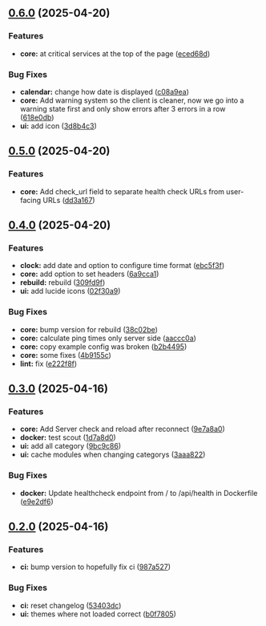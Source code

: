 ## [0.6.0](https://github.com/wuast94/linkus/compare/v0.5.0...v0.6.0) (2025-04-20)


### Features

* **core:** at critical services at the top of the page ([eced68d](https://github.com/wuast94/linkus/commit/eced68d68ca384cea53a6b6d578e37e99df8d05f))


### Bug Fixes

* **calendar:** change how date is displayed ([c08a9ea](https://github.com/wuast94/linkus/commit/c08a9ea6f41337ad621170922f1db213d79b25c5))
* **core:** Add warning system so the client is cleaner, now we go into a warning state first and only show errors after 3 errors in a row ([618e0db](https://github.com/wuast94/linkus/commit/618e0db04ea304c170ec6c00fe4f248f7bd33574))
* **ui:** add icon ([3d8b4c3](https://github.com/wuast94/linkus/commit/3d8b4c3313e4104c19e979cfd8139dff6b53e5b9))

## [0.5.0](https://github.com/wuast94/linkus/compare/v0.4.0...v0.5.0) (2025-04-20)


### Features

* **core:** Add check_url field to separate health check URLs from user-facing URLs ([dd3a167](https://github.com/wuast94/linkus/commit/dd3a167c8da2f897e404ffce2eec5074e0b168bb))

## [0.4.0](https://github.com/wuast94/linkus/compare/v0.3.0...v0.4.0) (2025-04-20)


### Features

* **clock:** add date and option to configure time format ([ebc5f3f](https://github.com/wuast94/linkus/commit/ebc5f3fd6817a979ee51123a7225162e09e4d479))
* **core:** add option to set headers ([6a9cca1](https://github.com/wuast94/linkus/commit/6a9cca1450c123b7630aba183bb8dc82b6506191))
* **rebuild:** rebuild ([309fd9f](https://github.com/wuast94/linkus/commit/309fd9f78fd10f542805f9c6ed6908afd7d141ec))
* **ui:** add lucide icons ([02f30a9](https://github.com/wuast94/linkus/commit/02f30a9747d10e4d4fd86a5cf486a26ae7836613))


### Bug Fixes

* **core:** bump version for rebuild ([38c02be](https://github.com/wuast94/linkus/commit/38c02bec03ebad74892f80e2e35d7b328fbbabf9))
* **core:** calculate ping times only server side ([aaccc0a](https://github.com/wuast94/linkus/commit/aaccc0aea7d49c4cb72f16a58ffd185e830a3193))
* **core:** copy example config was broken ([b2b4495](https://github.com/wuast94/linkus/commit/b2b4495e47d5f880c63917f4136d520ee7368e4a))
* **core:** some fixes ([4b9155c](https://github.com/wuast94/linkus/commit/4b9155c72de4b99d41b5a3e94c742762b83b7f01))
* **lint:** fix ([e222f8f](https://github.com/wuast94/linkus/commit/e222f8f16a1780f3c5117a8480ce7da41be1662a))

## [0.3.0](https://github.com/wuast94/linkus/compare/v0.2.0...v0.3.0) (2025-04-16)


### Features

* **core:** Add Server check and reload after reconnect ([9e7a8a0](https://github.com/wuast94/linkus/commit/9e7a8a0bb5978ad5267a674d678bc26c93410268))
* **docker:** test scout ([1d7a8d0](https://github.com/wuast94/linkus/commit/1d7a8d0ca15e090f385c62d2e8db86f963717817))
* **ui:** add all category ([9bc9c86](https://github.com/wuast94/linkus/commit/9bc9c86736ab7223e3f484fc766b72c60398c610))
* **ui:** cache modules when changing categorys ([3aaa822](https://github.com/wuast94/linkus/commit/3aaa822d7187b14d51b290f39e69e951ca2ba6ad))


### Bug Fixes

* **docker:** Update healthcheck endpoint from / to /api/health in Dockerfile ([e9e2df6](https://github.com/wuast94/linkus/commit/e9e2df6e58dff40c20996dbf428d6ae51e7dc12c))

## [0.2.0](https://github.com/wuast94/linkus/compare/b0f78059ba7fd286fa538f40f4aa4374a35b51c4...v0.2.0) (2025-04-16)


### Features

* **ci:** bump version to hopefully fix ci ([987a527](https://github.com/wuast94/linkus/commit/987a527ba8fc0e6cb56374b7754f31afa05552f7))


### Bug Fixes

* **ci:** reset changelog ([53403dc](https://github.com/wuast94/linkus/commit/53403dcbc58bad37d27a659dcc8639d61f3228ec))
* **ui:** themes where not loaded correct ([b0f7805](https://github.com/wuast94/linkus/commit/b0f78059ba7fd286fa538f40f4aa4374a35b51c4))

